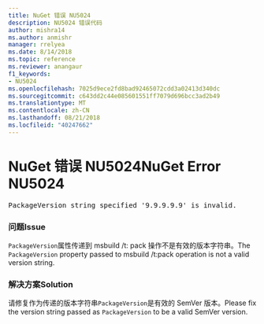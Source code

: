 ```yaml
---
title: NuGet 错误 NU5024
description: NU5024 错误代码
author: mishra14
ms.author: anmishr
manager: rrelyea
ms.date: 8/14/2018
ms.topic: reference
ms.reviewer: anangaur
f1_keywords:
- NU5024
ms.openlocfilehash: 7025d9ece2fd8bad92465072cdd3a02413d340dc
ms.sourcegitcommit: c643dd2c44e085601551ff7079d696bcc3ad2b49
ms.translationtype: MT
ms.contentlocale: zh-CN
ms.lasthandoff: 08/21/2018
ms.locfileid: "40247662"
---
```

# <a name="nuget-error-nu5024"></a><span data-ttu-id="1ef73-103">NuGet 错误 NU5024</span><span class="sxs-lookup"><span data-stu-id="1ef73-103">NuGet Error NU5024</span></span>
<pre>PackageVersion string specified '9.9.9.9.9' is invalid.</pre>

### <a name="issue"></a><span data-ttu-id="1ef73-104">问题</span><span class="sxs-lookup"><span data-stu-id="1ef73-104">Issue</span></span>

<span data-ttu-id="1ef73-105">`PackageVersion`属性传递到 msbuild /t: pack 操作不是有效的版本字符串。</span><span class="sxs-lookup"><span data-stu-id="1ef73-105">The `PackageVersion` property passed to msbuild /t:pack operation is not a valid version string.</span></span>


### <a name="solution"></a><span data-ttu-id="1ef73-106">解决方案</span><span class="sxs-lookup"><span data-stu-id="1ef73-106">Solution</span></span>

<span data-ttu-id="1ef73-107">请修复作为传递的版本字符串`PackageVersion`是有效的 SemVer 版本。</span><span class="sxs-lookup"><span data-stu-id="1ef73-107">Please fix the version string passed as `PackageVersion` to be a valid SemVer version.</span></span>

